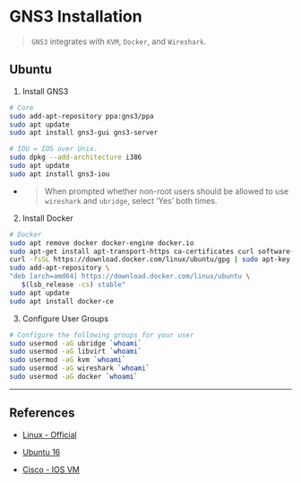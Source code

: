 # GNS3 Installation

> `GNS3` integrates with `KVM`, `Docker`, and `Wireshark`. 

## Ubuntu

1. Install GNS3

```bash
# Core
sudo add-apt-repository ppa:gns3/ppa
sudo apt update
sudo apt install gns3-gui gns3-server

# IOU = IOS over Unix. 
sudo dpkg --add-architecture i386
sudo apt update
sudo apt install gns3-iou
```

* > When prompted whether non-root users should be allowed to use `wireshark` and `ubridge`, select ‘Yes’ both times.

2. Install Docker

``` bash
# Docker
sudo apt remove docker docker-engine docker.io
sudo apt-get install apt-transport-https ca-certificates curl software-properties-common
curl -fsSL https://download.docker.com/linux/ubuntu/gpg | sudo apt-key add -
sudo add-apt-repository \
"deb [arch=amd64] https://download.docker.com/linux/ubuntu \
   $(lsb_release -cs) stable"
sudo apt update
sudo apt install docker-ce
```

3. Configure User Groups

```bash
# Configure the following groups for your user
sudo usermod -aG ubridge `whoami`
sudo usermod -aG libvirt `whoami`
sudo usermod -aG kvm `whoami`
sudo usermod -aG wireshark `whoami`
sudo usermod -aG docker `whoami`
```

---

## References

* [Linux - Official](https://docs.gns3.com/1QXVIihk7dsOL7Xr7Bmz4zRzTsJ02wklfImGuHwTlaA4/index.html)

* [Ubuntu 16](https://computingforgeeks.com/how-to-install-latest-gns3-network-simulator-on-ubuntu-18-04-ubuntu-16-04/)

* [Cisco - IOS VM](https://gns3.com/news/article/how-to-setup-and-configure-cisco)